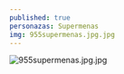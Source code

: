 ```yaml
---
published: true
personazas: Supermenas
img: 955supermenas.jpg.jpg
---
```

![955supermenas.jpg.jpg]({{site.baseurl}}/img/personazai/955supermenas.jpg.jpg)
